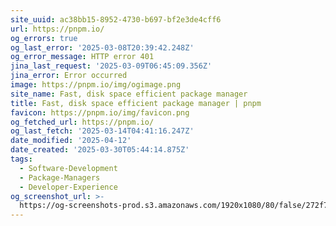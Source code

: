 ```yaml
---
site_uuid: ac38bb15-8952-4730-b697-bf2e3de4cff6
url: https://pnpm.io/
og_errors: true
og_last_error: '2025-03-08T20:39:42.248Z'
og_error_message: HTTP error 401
jina_last_request: '2025-03-09T06:45:09.356Z'
jina_error: Error occurred
image: https://pnpm.io/img/ogimage.png
site_name: Fast, disk space efficient package manager
title: Fast, disk space efficient package manager | pnpm
favicon: https://pnpm.io/img/favicon.png
og_fetched_url: https://pnpm.io/
og_last_fetch: '2025-03-14T04:41:16.247Z'
date_modified: '2025-04-12'
date_created: '2025-03-30T05:44:14.875Z'
tags:
  - Software-Development
  - Package-Managers
  - Developer-Experience
og_screenshot_url: >-
  https://og-screenshots-prod.s3.amazonaws.com/1920x1080/80/false/272f73dd47b52a168a269893971a19ef0ba9535e31f79bdb168ac19952c128de.jpeg
---
```




